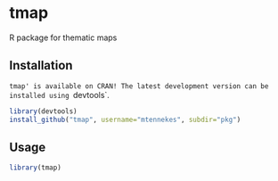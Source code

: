 tmap
===

R package for thematic maps

Installation
------------

`tmap' is available on CRAN! The latest development version can be installed using `devtools`.

```r
library(devtools)
install_github("tmap", username="mtennekes", subdir="pkg")
```

Usage
-----

```r
library(tmap)
```
